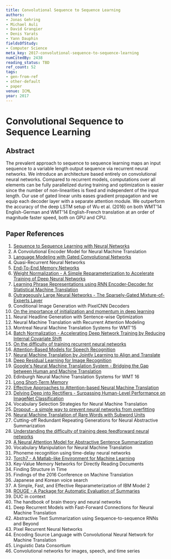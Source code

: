 ```yaml
---
title: Convolutional Sequence to Sequence Learning
authors:
- Jonas Gehring
- Michael Auli
- David Grangier
- Denis Yarats
- Yann Dauphin
fieldsOfStudy:
- Computer Science
meta_key: 2017-convolutional-sequence-to-sequence-learning
numCitedBy: 2438
reading_status: TBD
ref_count: 52
tags:
- gen-from-ref
- other-default
- paper
venue: ICML
year: 2017
---
```


# Convolutional Sequence to Sequence Learning

## Abstract

The prevalent approach to sequence to sequence learning maps an input sequence to a variable length output sequence via recurrent neural networks. We introduce an architecture based entirely on convolutional neural networks. Compared to recurrent models, computations over all elements can be fully parallelized during training and optimization is easier since the number of non-linearities is fixed and independent of the input length. Our use of gated linear units eases gradient propagation and we equip each decoder layer with a separate attention module. We outperform the accuracy of the deep LSTM setup of Wu et al. (2016) on both WMT'14 English-German and WMT'14 English-French translation at an order of magnitude faster speed, both on GPU and CPU.

## Paper References

1. [Sequence to Sequence Learning with Neural Networks](2014-sequence-to-sequence-learning-with-neural-networks)
2. A Convolutional Encoder Model for Neural Machine Translation
3. [Language Modeling with Gated Convolutional Networks](2017-language-modeling-with-gated-convolutional-networks)
4. Quasi-Recurrent Neural Networks
5. [End-To-End Memory Networks](2015-end-to-end-memory-networks)
6. [Weight Normalization - A Simple Reparameterization to Accelerate Training of Deep Neural Networks](2016-weight-normalization-a-simple-reparameterization-to-accelerate-training-of-deep-neural-networks)
7. [Learning Phrase Representations using RNN Encoder-Decoder for Statistical Machine Translation](2014-learning-phrase-representations-using-rnn-encoder-decoder-for-statistical-machine-translation)
8. [Outrageously Large Neural Networks - The Sparsely-Gated Mixture-of-Experts Layer](2017-outrageously-large-neural-networks-the-sparsely-gated-mixture-of-experts-layer)
9. Conditional Image Generation with PixelCNN Decoders
10. [On the importance of initialization and momentum in deep learning](2013-on-the-importance-of-initialization-and-momentum-in-deep-learning)
11. Neural Headline Generation with Sentence-wise Optimization
12. Neural Machine Translation with Recurrent Attention Modeling
13. Montreal Neural Machine Translation Systems for WMT'15
14. [Batch Normalization - Accelerating Deep Network Training by Reducing Internal Covariate Shift](2015-batch-normalization-accelerating-deep-network-training-by-reducing-internal-covariate-shift)
15. [On the difficulty of training recurrent neural networks](2013-on-the-difficulty-of-training-recurrent-neural-networks)
16. [Attention-Based Models for Speech Recognition](2015-attention-based-models-for-speech-recognition)
17. [Neural Machine Translation by Jointly Learning to Align and Translate](2015-neural-machine-translation-by-jointly-learning-to-align-and-translate)
18. [Deep Residual Learning for Image Recognition](2015-resnet.md)
19. [Google's Neural Machine Translation System - Bridging the Gap between Human and Machine Translation](2016-google-s-neural-machine-translation-system-bridging-the-gap-between-human-and-machine-translation)
20. Edinburgh Neural Machine Translation Systems for WMT 16
21. [Long Short-Term Memory](1997-long-short-term-memory)
22. [Effective Approaches to Attention-based Neural Machine Translation](2015-effective-approaches-to-attention-based-neural-machine-translation)
23. [Delving Deep into Rectifiers - Surpassing Human-Level Performance on ImageNet Classification](2015-delving-deep-into-rectifiers-surpassing-human-level-performance-on-imagenet-classification)
24. Vocabulary Selection Strategies for Neural Machine Translation
25. [Dropout - a simple way to prevent neural networks from overfitting](2014-dropout-a-simple-way-to-prevent-neural-networks-from-overfitting)
26. [Neural Machine Translation of Rare Words with Subword Units](2016-neural-machine-translation-of-rare-words-with-subword-units)
27. Cutting-off Redundant Repeating Generations for Neural Abstractive Summarization
28. [Understanding the difficulty of training deep feedforward neural networks](2010-understanding-the-difficulty-of-training-deep-feedforward-neural-networks)
29. [A Neural Attention Model for Abstractive Sentence Summarization](2015-a-neural-attention-model-for-abstractive-sentence-summarization)
30. Vocabulary Manipulation for Neural Machine Translation
31. Phoneme recognition using time-delay neural networks
32. [Torch7 - A Matlab-like Environment for Machine Learning](2011-torch7-a-matlab-like-environment-for-machine-learning)
33. Key-Value Memory Networks for Directly Reading Documents
34. Finding Structure in Time
35. Findings of the 2016 Conference on Machine Translation
36. Japanese and Korean voice search
37. A Simple, Fast, and Effective Reparameterization of IBM Model 2
38. [ROUGE - A Package for Automatic Evaluation of Summaries](2004-rouge-a-package-for-automatic-evaluation-of-summaries)
39. DUC in context
40. The handbook of brain theory and neural networks
41. Deep Recurrent Models with Fast-Forward Connections for Neural Machine Translation
42. Abstractive Text Summarization using Sequence-to-sequence RNNs and Beyond
43. Pixel Recurrent Neural Networks
44. Encoding Source Language with Convolutional Neural Network for Machine Translation
45. Linguistic Data Consortium
46. Convolutional networks for images, speech, and time series

